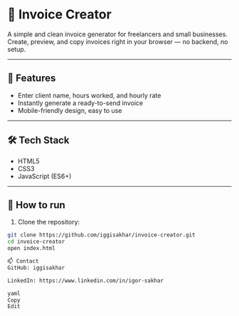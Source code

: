 # 🧾 Invoice Creator

A simple and clean invoice generator for freelancers and small businesses.  
Create, preview, and copy invoices right in your browser — no backend, no setup.

---

## 🚀 Features

- Enter client name, hours worked, and hourly rate
- Instantly generate a ready-to-send invoice
- Mobile-friendly design, easy to use

---

## 🛠️ Tech Stack

- HTML5
- CSS3
- JavaScript (ES6+)

---

## 🔧 How to run

1. Clone the repository:
```bash
git clone https://github.com/iggisakhar/invoice-creator.git
cd invoice-creator
open index.html

📫 Contact
GitHub: iggisakhar

LinkedIn: https://www.linkedin.com/in/igor-sakhar

yaml
Copy
Edit
